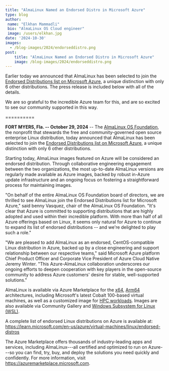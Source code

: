 ```yaml
---
title: "AlmaLinux Named an Endorsed Distro in Microsoft Azure"
type: blog
author: 
 name: "Elkhan Mammadli"
 bio: "AlmaLinux OS Cloud engineer"
 image: /users/elkhan.jpg
date: '2024-10-30'
images:
  - /blog-images/2024/endorseddistro.png
post:
    title: "AlmaLinux Named an Endorsed Distro in Microsoft Azure"
    image: /blog-images/2024/endorseddistro.png
---
```


Earlier today we announced that AlmaLinux has been selected to join the [Endorsed Distributions list on Microsoft Azure](https://learn.microsoft.com/en-us/azure/virtual-machines/linux/endorsed-distros), a unique distinction with only 6 other distributions. The press release is included below with all of the details. 

We are so grateful to the incredible Azure team for this, and are so excited to see our community supported in this way. 

==========

**FORT MYERS, Fla. -- October 29, 2024** -- The [AlmaLinux OS Foundation](https://almalinux.org/), the nonprofit that stewards the free and community-governed open source enterprise Linux distribution, today announced that AlmaLinux has been selected to join the [Endorsed Distributions list on Microsoft Azure](https://learn.microsoft.com/en-us/azure/virtual-machines/linux/endorsed-distros), a unique distinction with only 6 other distributions.

Starting today, AlmaLinux images featured on Azure will be considered an endorsed distribution. Through collaborative engineering engagement between the two organizations, the most up-to-date AlmaLinux versions are regularly made available as Azure images, backed by robust in-Azure update infrastructure and an ongoing focus on fostering a straightforward process for maintaining images.

"On behalf of the entire AlmaLinux OS Foundation board of directors, we are thrilled to see AlmaLinux join the Endorsed Distributions list for Microsoft Azure," said benny Vasquez, chair of the AlmaLinux OS Foundation. "It's clear that Azure is committed to supporting distributions that are highly adopted and used within their incredible platform. With more than half of all Azure offerings based on Linux, it seems only natural for Azure to continue to expand its list of endorsed distributions -- and we're delighted to play such a role."

"We are pleased to add AlmaLinux as an endorsed, CentOS-compatible Linux distribution in Azure, backed up by a close engineering and support relationship between our respective teams," said Microsoft Azure platform Chief Product Officer and Corporate Vice President of Azure Cloud Native Jeremy Winter. "This Azure-AlmaLinux collaboration underscores our ongoing efforts to deepen cooperation with key players in the open-source community to address Azure customers' desire for stable, well-supported solutions."

AlmaLinux is available via Azure Marketplace for the [x64](https://azuremarketplace.microsoft.com/en-us/marketplace/apps/almalinux.almalinux-x86_64), [Arm64](https://azuremarketplace.microsoft.com/en-us/marketplace/apps/almalinux.almalinux-arm) architectures, including Microsoft's latest Cobalt 100-based virtual machines, as well as a customized image for [HPC workloads](https://azuremarketplace.microsoft.com/en-us/marketplace/apps/almalinux.almalinux-hpc). Images are also available via Community Gallery and [Windows Subsystem for Linux (WSL)](https://wiki.almalinux.org/documentation/wsl).

A complete list of endorsed Linux distributions on Azure is available at: <https://learn.microsoft.com/en-us/azure/virtual-machines/linux/endorsed-distros>

The Azure Marketplace offers thousands of industry-leading apps and services, including AlmaLinux---all certified and optimized to run on Azure---so you can find, try, buy, and deploy the solutions you need quickly and confidently. For more information, visit <https://azuremarketplace.microsoft.com>.
